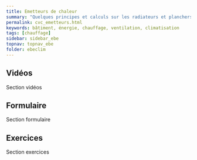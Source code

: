 ```yaml
---
title: Emetteurs de chaleur
summary: "Quelques principes et calculs sur les radiateurs et planchers chauffants"
permalink: cvc_emetteurs.html
keywords: bâtiment, énergie, chauffage, ventilation, climatisation
tags: [chauffage]
sidebar: sidebar_ebe
topnav: topnav_ebe
folder: ebeclim
---
```


## Vidéos

Section vidéos

## Formulaire

Section formulaire

## Exercices

Section exercices
